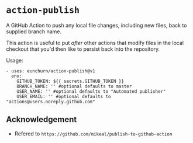 # `action-publish`

A GitHub Action to push any local file changes, including new files, back to supplied branch name.

This action is useful to put *after* other actions that modify files in the local checkout
that you'd then like to persist back into the repository.

Usage:

```
- uses: eunchurn/action-publish@v1
  env:
    GITHUB_TOKEN: ${{ secrets.GITHUB_TOKEN }}
    BRANCH_NAME: '' #optional defaults to master
    USER_NAME: '' #optional defaults to "Automated publisher"
    USER_EMAIL: '' #optional defaults to "actions@users.noreply.github.com"
```

## Acknowledgement

- Refered to `https://github.com/mikeal/publish-to-github-action`